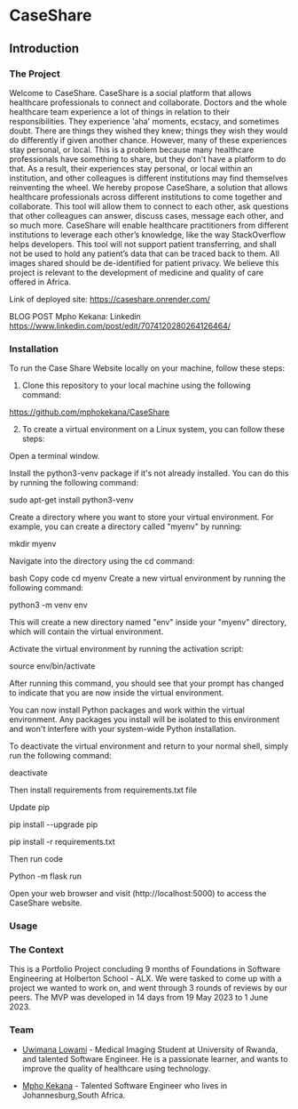 # CaseShare


## Introduction

### The Project

Welcome to CaseShare. CaseShare is a social platform that allows healthcare professionals to connect and collaborate.
Doctors and the whole healthcare team experience a lot of things in relation to their responsibilities. They experience 'aha' moments, ecstacy, and sometimes doubt. There are things they wished they knew; things they wish they would do differently if given another chance.
However, many of these experiences stay personal, or local. This is a problem because many healthcare professionals have something to share, but they don't have a platform to do that. As a result, their experiences stay personal, or local within an institution, and other colleagues is different institutions may find themselves reinventing the wheel.
We hereby propose CaseShare, a solution that allows healthcare professionals across different institutions to come together and collaborate. This tool will allow them to connect to each other, ask questions that other colleagues can answer, discuss cases, message each other, and so much more.
CaseShare will enable healthcare practitioners from different institutions to leverage each other’s knowledge, like the way StackOverflow helps developers.
This tool will not support patient transferring, and shall not be used to hold any patient’s data that can be traced back to them. All images shared should be de-identified for patient privacy.
We believe this project is relevant to the development of medicine and quality of care offered in Africa.

Link of deployed site:
https://caseshare.onrender.com/

BLOG POST 
Mpho Kekana: Linkedin 
https://www.linkedin.com/post/edit/7074120280264126464/

### Installation
To run the Case Share Website locally on your machine, follow these steps:

1. Clone this repository to your local machine using the following command:

https://github.com/mphokekana/CaseShare

2.  To create a virtual environment on a Linux system, you can follow these steps:

Open a terminal window.

Install the python3-venv package if it's not already installed. You can do this by running the following command:

sudo apt-get install python3-venv

Create a directory where you want to store your virtual environment. For example, you can create a directory called "myenv" by running:

mkdir myenv

Navigate into the directory using the cd command:

bash
Copy code
cd myenv
Create a new virtual environment by running the following command:

python3 -m venv env

This will create a new directory named "env" inside your "myenv" directory, which will contain the virtual environment.

Activate the virtual environment by running the activation script:

source env/bin/activate

After running this command, you should see that your prompt has changed to indicate that you are now inside the virtual environment.

You can now install Python packages and work within the virtual environment. Any packages you install will be isolated to this environment and won't interfere with your system-wide Python installation.

To deactivate the virtual environment and return to your normal shell, simply run the following command:

deactivate

Then install requirements from requirements.txt file

Update pip

pip install --upgrade pip

pip install -r requirements.txt

Then run code

Python -m flask run

Open your web browser and visit (http://localhost:5000) to access the CaseShare website.

### Usage



### The Context

This is a Portfolio Project concluding 9 months of Foundations in Software Engineering at Holberton School - ALX.
We were tasked to come up with a project we wanted to work on, and went through 3 rounds of reviews by our peers. The MVP was developed in 14 days from 19 May 2023 to 1 June 2023. 

### Team

- [Uwimana Lowami](https://github.com/Sonlowami) - Medical Imaging Student at University of Rwanda, and talented Software Engineer. He is a passionate learner, and wants to improve the quality of healthcare using technology.

- [Mpho Kekana](https://github.com/mphokekana) - Talented Software Engineer who lives in Johannesburg,South Africa.


